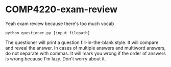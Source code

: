 # COMP4220-exam-review
 Yeah exam review because there's too much vocab

```
python questioner.py [input filepath]
```

The questioner will print a question fill-in-the-blank style.
It will compare and reveal the answer.
In cases of multiple answers and multiword answers,
do not separate with commas.
It will mark you wrong if the order of answers is wrong because I'm lazy.
Don't worry about it.